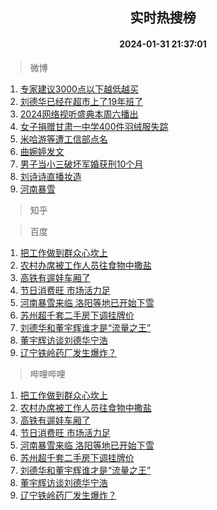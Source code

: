 <div align="center"><h2>实时热搜榜</h2><h4>2024-01-31 21:37:01</h4></div>

> 微博  

1. [专家建议3000点以下越低越买](https://s.weibo.com/weibo?q=%23%E4%B8%93%E5%AE%B6%E5%BB%BA%E8%AE%AE3000%E7%82%B9%E4%BB%A5%E4%B8%8B%E8%B6%8A%E4%BD%8E%E8%B6%8A%E4%B9%B0%23&t=31&band_rank=1&Refer=top)<br />
2. [刘德华已经在超市上了19年班了](https://s.weibo.com/weibo?q=%23%E5%88%98%E5%BE%B7%E5%8D%8E%E5%B7%B2%E7%BB%8F%E5%9C%A8%E8%B6%85%E5%B8%82%E4%B8%8A%E4%BA%8619%E5%B9%B4%E7%8F%AD%E4%BA%86%23&t=31&band_rank=2&Refer=top)<br />
3. [2024网络视听盛典本周六播出](https://s.weibo.com/weibo?q=%232024%E7%BD%91%E7%BB%9C%E8%A7%86%E5%90%AC%E7%9B%9B%E5%85%B8%E6%9C%AC%E5%91%A8%E5%85%AD%E6%92%AD%E5%87%BA%23&t=31&band_rank=3&Refer=top)<br />
4. [女子捐赠甘肃一中学400件羽绒服失踪](https://s.weibo.com/weibo?q=%23%E5%A5%B3%E5%AD%90%E6%8D%90%E8%B5%A0%E7%94%98%E8%82%83%E4%B8%80%E4%B8%AD%E5%AD%A6400%E4%BB%B6%E7%BE%BD%E7%BB%92%E6%9C%8D%E5%A4%B1%E8%B8%AA%23&t=31&band_rank=4&Refer=top)<br />
5. [米哈游等遭工信部点名](https://s.weibo.com/weibo?q=%23%E7%B1%B3%E5%93%88%E6%B8%B8%E7%AD%89%E9%81%AD%E5%B7%A5%E4%BF%A1%E9%83%A8%E7%82%B9%E5%90%8D%23&t=31&band_rank=5&Refer=top)<br />
6. [曲婉婷发文](https://s.weibo.com/weibo?q=%E6%9B%B2%E5%A9%89%E5%A9%B7%E5%8F%91%E6%96%87&t=31&band_rank=6&Refer=top)<br />
7. [男子当小三破坏军婚获刑10个月](https://s.weibo.com/weibo?q=%23%E7%94%B7%E5%AD%90%E5%BD%93%E5%B0%8F%E4%B8%89%E7%A0%B4%E5%9D%8F%E5%86%9B%E5%A9%9A%E8%8E%B7%E5%88%9110%E4%B8%AA%E6%9C%88%23&t=31&band_rank=7&Refer=top)<br />
8. [刘诗诗直播妆造](https://s.weibo.com/weibo?q=%23%E5%88%98%E8%AF%97%E8%AF%97%E7%9B%B4%E6%92%AD%E5%A6%86%E9%80%A0%23&t=31&band_rank=8&Refer=top)<br />
9. [河南暴雪](https://s.weibo.com/weibo?q=%E6%B2%B3%E5%8D%97%E6%9A%B4%E9%9B%AA&t=31&band_rank=9&Refer=top)<br />

> 知乎  


> 百度  

1. [把工作做到群众心坎上](https://www.baidu.com/s?wd=%E6%8A%8A%E5%B7%A5%E4%BD%9C%E5%81%9A%E5%88%B0%E7%BE%A4%E4%BC%97%E5%BF%83%E5%9D%8E%E4%B8%8A&sa=fyb_news&rsv_dl=fyb_news)<br />
2. [农村办席被工作人员往食物中撒盐](https://www.baidu.com/s?wd=%E5%86%9C%E6%9D%91%E5%8A%9E%E5%B8%AD%E8%A2%AB%E5%B7%A5%E4%BD%9C%E4%BA%BA%E5%91%98%E5%BE%80%E9%A3%9F%E7%89%A9%E4%B8%AD%E6%92%92%E7%9B%90&sa=fyb_news&rsv_dl=fyb_news)<br />
3. [高铁有遛娃车厢了](https://www.baidu.com/s?wd=%E9%AB%98%E9%93%81%E6%9C%89%E9%81%9B%E5%A8%83%E8%BD%A6%E5%8E%A2%E4%BA%86&sa=fyb_news&rsv_dl=fyb_news)<br />
4. [节日消费旺 市场活力足](https://www.baidu.com/s?wd=%E8%8A%82%E6%97%A5%E6%B6%88%E8%B4%B9%E6%97%BA+%E5%B8%82%E5%9C%BA%E6%B4%BB%E5%8A%9B%E8%B6%B3&sa=fyb_news&rsv_dl=fyb_news)<br />
5. [河南暴雪来临 洛阳等地已开始下雪](https://www.baidu.com/s?wd=%E6%B2%B3%E5%8D%97%E6%9A%B4%E9%9B%AA%E6%9D%A5%E4%B8%B4+%E6%B4%9B%E9%98%B3%E7%AD%89%E5%9C%B0%E5%B7%B2%E5%BC%80%E5%A7%8B%E4%B8%8B%E9%9B%AA&sa=fyb_news&rsv_dl=fyb_news)<br />
6. [苏州超千套二手房下调挂牌价](https://www.baidu.com/s?wd=%E8%8B%8F%E5%B7%9E%E8%B6%85%E5%8D%83%E5%A5%97%E4%BA%8C%E6%89%8B%E6%88%BF%E4%B8%8B%E8%B0%83%E6%8C%82%E7%89%8C%E4%BB%B7&sa=fyb_news&rsv_dl=fyb_news)<br />
7. [刘德华和董宇辉谁才是“流量之王”](https://www.baidu.com/s?wd=%E5%88%98%E5%BE%B7%E5%8D%8E%E5%92%8C%E8%91%A3%E5%AE%87%E8%BE%89%E8%B0%81%E6%89%8D%E6%98%AF%E2%80%9C%E6%B5%81%E9%87%8F%E4%B9%8B%E7%8E%8B%E2%80%9D&sa=fyb_news&rsv_dl=fyb_news)<br />
8. [董宇辉访谈刘德华宁浩](https://www.baidu.com/s?wd=%E8%91%A3%E5%AE%87%E8%BE%89%E8%AE%BF%E8%B0%88%E5%88%98%E5%BE%B7%E5%8D%8E%E5%AE%81%E6%B5%A9&sa=fyb_news&rsv_dl=fyb_news)<br />
9. [辽宁铁岭药厂发生爆炸？](https://www.baidu.com/s?wd=%E8%BE%BD%E5%AE%81%E9%93%81%E5%B2%AD%E8%8D%AF%E5%8E%82%E5%8F%91%E7%94%9F%E7%88%86%E7%82%B8%EF%BC%9F&sa=fyb_news&rsv_dl=fyb_news)<br />

> 哔哩哔哩  

1. [把工作做到群众心坎上](https://www.baidu.com/s?wd=%E6%8A%8A%E5%B7%A5%E4%BD%9C%E5%81%9A%E5%88%B0%E7%BE%A4%E4%BC%97%E5%BF%83%E5%9D%8E%E4%B8%8A&sa=fyb_news&rsv_dl=fyb_news)<br />
2. [农村办席被工作人员往食物中撒盐](https://www.baidu.com/s?wd=%E5%86%9C%E6%9D%91%E5%8A%9E%E5%B8%AD%E8%A2%AB%E5%B7%A5%E4%BD%9C%E4%BA%BA%E5%91%98%E5%BE%80%E9%A3%9F%E7%89%A9%E4%B8%AD%E6%92%92%E7%9B%90&sa=fyb_news&rsv_dl=fyb_news)<br />
3. [高铁有遛娃车厢了](https://www.baidu.com/s?wd=%E9%AB%98%E9%93%81%E6%9C%89%E9%81%9B%E5%A8%83%E8%BD%A6%E5%8E%A2%E4%BA%86&sa=fyb_news&rsv_dl=fyb_news)<br />
4. [节日消费旺 市场活力足](https://www.baidu.com/s?wd=%E8%8A%82%E6%97%A5%E6%B6%88%E8%B4%B9%E6%97%BA+%E5%B8%82%E5%9C%BA%E6%B4%BB%E5%8A%9B%E8%B6%B3&sa=fyb_news&rsv_dl=fyb_news)<br />
5. [河南暴雪来临 洛阳等地已开始下雪](https://www.baidu.com/s?wd=%E6%B2%B3%E5%8D%97%E6%9A%B4%E9%9B%AA%E6%9D%A5%E4%B8%B4+%E6%B4%9B%E9%98%B3%E7%AD%89%E5%9C%B0%E5%B7%B2%E5%BC%80%E5%A7%8B%E4%B8%8B%E9%9B%AA&sa=fyb_news&rsv_dl=fyb_news)<br />
6. [苏州超千套二手房下调挂牌价](https://www.baidu.com/s?wd=%E8%8B%8F%E5%B7%9E%E8%B6%85%E5%8D%83%E5%A5%97%E4%BA%8C%E6%89%8B%E6%88%BF%E4%B8%8B%E8%B0%83%E6%8C%82%E7%89%8C%E4%BB%B7&sa=fyb_news&rsv_dl=fyb_news)<br />
7. [刘德华和董宇辉谁才是“流量之王”](https://www.baidu.com/s?wd=%E5%88%98%E5%BE%B7%E5%8D%8E%E5%92%8C%E8%91%A3%E5%AE%87%E8%BE%89%E8%B0%81%E6%89%8D%E6%98%AF%E2%80%9C%E6%B5%81%E9%87%8F%E4%B9%8B%E7%8E%8B%E2%80%9D&sa=fyb_news&rsv_dl=fyb_news)<br />
8. [董宇辉访谈刘德华宁浩](https://www.baidu.com/s?wd=%E8%91%A3%E5%AE%87%E8%BE%89%E8%AE%BF%E8%B0%88%E5%88%98%E5%BE%B7%E5%8D%8E%E5%AE%81%E6%B5%A9&sa=fyb_news&rsv_dl=fyb_news)<br />
9. [辽宁铁岭药厂发生爆炸？](https://www.baidu.com/s?wd=%E8%BE%BD%E5%AE%81%E9%93%81%E5%B2%AD%E8%8D%AF%E5%8E%82%E5%8F%91%E7%94%9F%E7%88%86%E7%82%B8%EF%BC%9F&sa=fyb_news&rsv_dl=fyb_news)<br />
